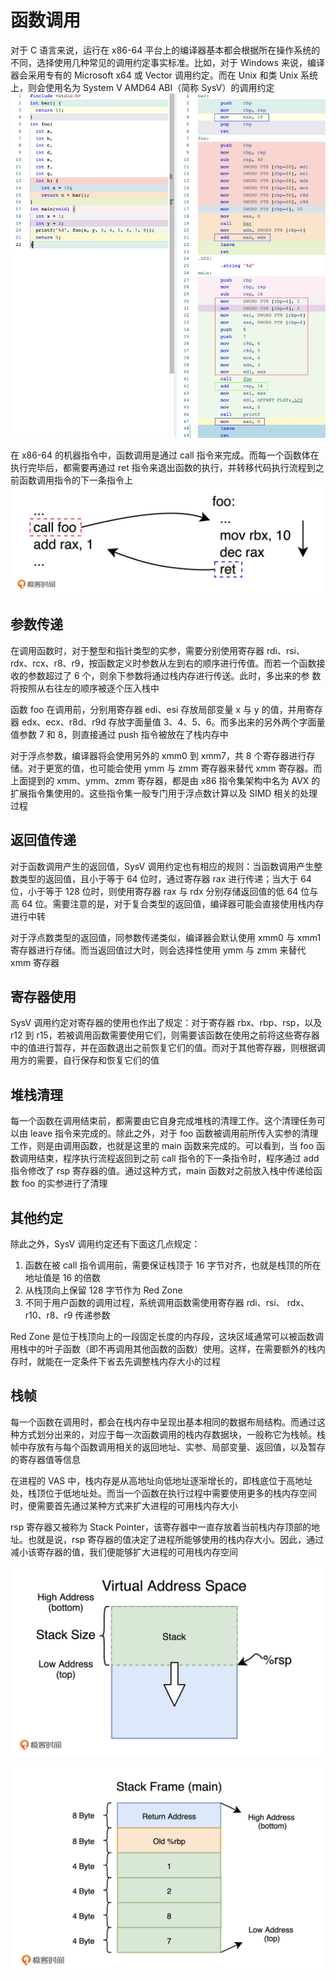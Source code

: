 # 函数调用

对于 C 语言来说，运行在 x86-64 平台上的编译器基本都会根据所在操作系统的不同，选择使用几种常见的调用约定事实标准。比如，对于 Windows 来说，编译器会采用专有的 Microsoft x64 或 Vector 调用约定。而在 Unix 和类 Unix 系统上，则会使用名为 System V AMD64 ABI（简称 SysV）的调用约定
![](media/16598859113354/16598859451766.jpg)


在 x86-64 的机器指令中，函数调用是通过 call 指令来完成。而每一个函数体在执行完毕后，都需要再通过 ret 指令来退出函数的执行，并转移代码执行流程到之前函数调用指令的下一条指令上
![](media/16598859113354/16598859602964.jpg)

## 参数传递
在调用函数时，对于整型和指针类型的实参，需要分别使用寄存器 rdi、rsi、rdx、rcx、r8、r9，按函数定义时参数从左到右的顺序进行传值。而若一个函数接收的参数超过了 6 个，则余下参数将通过栈内存进行传送。此时，多出来的参 数将按照从右往左的顺序被逐个压入栈中

函数 foo 在调用前，分别用寄存器 edi、esi 存放局部变量 x 与 y 的值，并用寄存器 edx、ecx、r8d、r9d 存放字面量值 3、4、5、6。而多出来的另外两个字面量值参数 7 和 8，则直接通过 push 指令被放在了栈内存中

对于浮点参数，编译器将会使用另外的 xmm0 到 xmm7，共 8 个寄存器进行存储。对于更宽的值，也可能会使用 ymm 与 zmm 寄存器来替代 xmm 寄存器。而上面提到的 xmm、ymm、zmm 寄存器，都是由 x86 指令集架构中名为 AVX 的扩展指令集使用的。这些指令集一般专门用于浮点数计算以及 SIMD 相关的处理过程

## 返回值传递
对于函数调用产生的返回值，SysV 调用约定也有相应的规则：当函数调用产生整数类型的返回值，且小于等于 64 位时，通过寄存器 rax 进行传递；当大于 64 位，小于等于 128 位时，则使用寄存器 rax 与 rdx 分别存储返回值的低 64 位与高 64 位。需要注意的是，对于复合类型的返回值，编译器可能会直接使用栈内存进行中转

对于浮点数类型的返回值，同参数传递类似，编译器会默认使用 xmm0 与 xmm1 寄存器进行存储。而当返回值过大时，则会选择性使用 ymm 与 zmm 来替代 xmm 寄存器

## 寄存器使用
SysV 调用约定对寄存器的使用也作出了规定：对于寄存器 rbx、rbp、rsp，以及 r12 到 r15，若被调用函数需要使用它们，则需要该函数在使用之前将这些寄存器中的值进行暂存，并在函数退出之前恢复它们的值。而对于其他寄存器，则根据调用方的需要，自行保存和恢复它们的值

## 堆栈清理
每一个函数在调用结束前，都需要由它自身完成堆栈的清理工作。这个清理任务可以由 leave 指令来完成的。除此之外，对于 foo 函数被调用前所传入实参的清理工作，则是由调用函数，也就是这里的 main 函数来完成的。可以看到，当 foo 函数调用结束，程序执行流程返回到之前 call 指令的下一条指令时，程序通过 add 指令修改了 rsp 寄存器的值。通过这种方式，main 函数对之前放入栈中传递给函数 foo 的实参进行了清理

## 其他约定
除此之外，SysV 调用约定还有下面这几点规定：
1. 函数在被 call 指令调用前，需要保证栈顶于 16 字节对齐，也就是栈顶的所在地址值是 16 的倍数
2. 从栈顶向上保留 128 字节作为 Red Zone
3. 不同于用户函数的调用过程，系统调用函数需使用寄存器 rdi、rsi、 rdx、r10、r8、r9 传递参数

Red Zone 是位于栈顶向上的一段固定长度的内存段，这块区域通常可以被函数调用栈中的叶子函数（即不再调用其他函数的函数）使用。这样，在需要额外的栈内存时，就能在一定条件下省去先调整栈内存大小的过程

## 栈帧
每一个函数在调用时，都会在栈内存中呈现出基本相同的数据布局结构。而通过这种方式划分出来的，对应于每一次函数调用的栈内存数据块，一般称它为栈帧。栈帧中存放有与每个函数调用相关的返回地址、实参、局部变量、返回值，以及暂存的寄存器值等信息

在进程的 VAS 中，栈内存是从高地址向低地址逐渐增长的，即栈底位于高地址处，栈顶位于低地址处。而当一个函数在执行过程中需要使用更多的栈内存空间时，便需要首先通过某种方式来扩大进程的可用栈内存大小

rsp 寄存器又被称为 Stack Pointer，该寄存器中一直存放着当前栈内存顶部的地址。也就是说，rsp 寄存器的值决定了进程所能够使用的栈内存大小。因此，通过减小该寄存器的值，我们便能够扩大进程的可用栈内存空间

![](media/16598859113354/16598860303202.jpg)

![](media/16598859113354/16598860370497.jpg)
